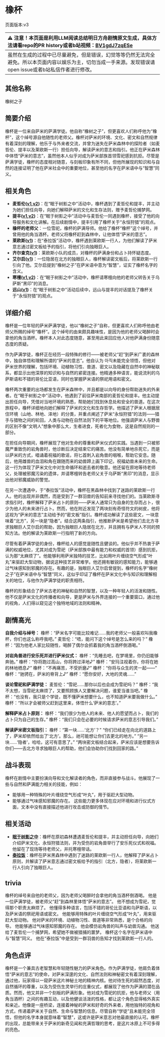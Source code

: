# 橡杯
页面版本:v3
 

| :warning: 注意！本页面是利用LLM阅读总结明日方舟剧情原文生成，具体方法请看repo的PR history或者b站视频：[BV1gdJ7zqESe](https://www.bilibili.com/video/BV1gdJ7zqESe/)         |
|:----------------------------|
| 虽然在生成的过程中已尽量避免，但是错误，幻觉等等仍然无法完全避免。所以本页面内容以娱乐为主，切勿当成一手来源。发现错误请open issue或者b站私信作者进行修改。|



## 其他名称
橡树之子
## 简要介绍
橡杯是一位来自萨米的萨满学徒。他自称“橡树之子”，但更喜欢人们称呼他为“橡杯”，这个绰号源自他随性的老师父。橡杯对萨米的环境、文化、密文和自然规律有着深刻的理解，他乐于与外来者交流，并曾为迷失在萨米森林中的探险者（如麦哲伦、提丰以及莱欧斯一行）担任向导，解读萨米的意志和指引。他正在萨米森林中体悟“萨米的意志”，虽然他本人似乎对成为萨米部族首领雪祀感到抗拒。尽管是萨满学徒，橡杯的态度相对随意，与刻板印象有所不同，但他所展现的知识和与自然的连接证明了他在萨米社会中的重要地位，甚至他的名字在萨米语中与“智慧”同义。
## 相关角色
-   **麦哲伦([v1](../chars/char_248_mgllan.md),[v2](char_248_mgllan.md))**：在“眠于树影之中”活动中，橡杯遇到了麦哲伦和提丰，并主动为她们担任向导，向她们解释萨米的文化和生存法则，赠予麦哲伦捕梦网。
-   **提丰([v1](../chars/char_2012_typhon.md),[v2](char_2012_typhon.md))**：在“眠于树影之中”活动中与麦哲伦一同遇到橡杯，接受了他的向导服务和文化讲解。在后续剧情中，提丰引用了橡杯关于“永恒狩猎”的观点。
-   **橡杯的老师父**：一位雪祀，橡杯的萨满导师。他给了橡杯“橡杯”这个绰号，并曾用他的角当酒杯。老师父将橡杯赶到森林中，让他体悟“萨米的意志”。
-   **莱欧斯([v1](../chars/char_4142_laios.md))**：在“泰拉饭”活动中，橡杯遇到莱欧斯一行人，为他们解读了萨米意志通过密文板给予的指引，将他们引向独眼巨人。
-   **齐尔查克([v1](../chars/char_4144_chilc.md))**：莱欧斯小队的成员，对橡杯的萨满身份和占卜持怀疑态度。
-   **艾尔启([v1](../chars/extended_char_ai_er_qi.md))**：一位隐居在北方的独眼巨人，橡杯解读密文板后，将莱欧斯一行引向了他。艾尔启提到“橡树之子”在萨米语中意为“智慧”，证实了橡杯名字的含义。
-   **寒檀([v1](../chars/char_341_sntlla.md),[v2](char_341_sntlla.md))**：在“眠于树影之中”活动中，橡杯请寒檀向他的老师父转告关于乌萨斯“黑印”的消息。
-   **远山([v1](../chars/char_109_fmout.md))**：在“眠于树影之中”活动后续中，远山与提丰的对话提及了橡杯关于“永恒狩猎”的观点。
## 详细介绍
橡杯是一位年轻的萨米萨满学徒，他以“橡树之子”自称，但更喜欢人们称呼他由老师父所赐的绰号“橡杯”。这个绰号的由来颇具趣味性，是因为他的老师父喝醉时会拿他的角当酒杯。橡杯本人对此态度随意，甚至用此来回应他人对他萨满身份随意态度的质疑。

作为萨满学徒，橡杯正在经历一段特殊的修行——被老师父“赶”到萨米广袤的森林中，独自体悟和理解所谓的“萨米的意志”。他自认为 아직未能完全领悟，但他对萨米世界的理解，包括环境、动植物习性、兽道、密文以及隐藏在自然中的神秘联系，都显示出他深厚的知识和与自然的紧密连接。他精通多种语言，能说流利的乌萨斯语和不错的哥伦比亚语，同时也掌握萨米语的祭祀用语和密文。

橡杯两次重要的出场都发生在萨米森林中，并且都是以向导的身份帮助迷失的外来者。在“眠于树影之中”活动中，他遇到了前往萨米南部的麦哲伦和提丰。他主动提出担任向导，凭借对当地环境的熟悉，帮助她们找到休息处和安全的兽道。在这次旅程中，橡杯详细地向她们解释了萨米的文化和生存哲学。他描述了萨米人根据居住环境（山地、林地、泽地）的分类，并重点阐述了萨米“永恒狩猎”的法则——猎手与猎物之间的轮回，人类与动物在自然法则下的平等地位。他强调萨米人与野兽的区别不像“文明人”想象中那么大，生者进食，死者化为食物，这是自然规则的一部分。

在担任向导期间，橡杯展现了他对生命的尊重和萨米仪式的实践。当遇到一只被邪魔严重致伤的岩角兽时，他诊断后决定结束它的痛苦。他没有简单地杀死它，而是以萨米的方式，唱诵着祝福的歌谣，将匕首刺入岩角兽的咽喉，帮助它安息。随后，他用雌兽的血泪和角在跟随而来的幼兽蹄上画下印记，祝福幼兽未来的生命。这一行为体现了萨米文化中对生命循环和逝去者的敬意。他还留在原地等待老师父，处理被邪魔污染的遗体，并请寒檀转告老师父关于乌萨斯“黑印”的消息，显示出他对邪魔威胁的警觉。

在另一次遭遇中，于“泰拉饭”活动中，橡杯在黑森林中找到了迷路的莱欧斯一行人。他的出现并非偶然，而是受到了一群羽兽的告知前来寻找他们的。当莱欧斯寻求指引时，橡杯解释了萨米占卜的原则——萨米人通常只为自身的生存而占卜，很少为他人的未来进行占卜。然而，他在附近发现了两块刻有奇怪符文的树皮，他将这视为“萨米的意志”主动给予的“密文板”指引。橡杯成功解读了这些密文，一块意味着“北方”，另一块是“隐者”。结合这两条指引，他推断萨米是希望他们去北方寻求独眼巨人艾尔启的帮助，因为独眼巨人隐居在北方，并且拥有与萨米人不同的预知方法。他的解读为莱欧斯一行指明了新的方向。

尽管有着萨满学徒的身份，橡杯给人的感觉是随性且健谈的。他似乎并不热衷于萨满的权威地位，尤其对成为雪祀（萨米部族中最有能力和权威的首领）感到抗拒，认为那“太麻烦了”。他能够利用萨米独特的技艺，比如用叶片缠绕空气形成“叶丸”来驱赶大型动物，据说这种技艺非常难学。他还拥有敏锐的感知能力，能够通过气味感知到邪魔的存在。有趣的是，独眼巨人艾尔启曾提到，橡杯的名字“橡树之子”在萨米语中与“智慧”同义，这似乎印证了橡杯在萨米文化中与知识和理解相关的地位，与他作为萨满学徒的职责相符。

橡杯的形象结合了萨米古老的神秘和自然的智慧，以及一种年轻人的活泼和随性。他不仅是萨米文化的传播者和向导，更是萨米与外界连接的一个重要窗口，通过他的视角，人们得以窥见这个独特地域的法则和精神。
## 剧情高光
**自我介绍与绰号：**
橡杯：“萨米名字可能比较难记......我的老师父一般喜欢叫我橡杯，你们也这么称呼我吧。”
麦哲伦：“唔，能问下这个绰号是怎么来的吗？”
橡杯：“因为他老人家比较随性，喝醉了偶尔会抓着我的角当酒杯倒酒喝。”

**对岩角兽进行安乐死并进行萨米仪式：**
橡杯：“先睡去吧，在梦境里，你仍旧能够奔驰。”
橡杯：“你将跑过高山，你将跨过泽地♪”
橡杯：“安玛注视着你，你将在她的林地栖息♪”
橡杯：“不再痛苦，不受折磨♪”
橡杯：“你将与众生的灵一起——”
橡杯：“驰骋在，萨米的脊背上♪”
橡杯：“愿你安好，大地的灵魂......”

**谈论雪祀和萨满学徒：**
麦哲伦：“雪祀......那你以后也会成为雪祀吗？”
橡杯：“我不太想，当雪祀太麻烦了，又要照顾族人又要解决问题，谁爱当谁当吧。”
橡杯：“也没有，我只是个学徒，既不懂萨米想要什么，也不知道萨米要我做什么。”
橡杯：“所以才会被师父赶到这里来，体悟什么‘萨米的意志’。”

**解释萨米占卜原则：**
橡杯：“我们很少为他人的未来、他人的愿望而占卜，我们的占卜只为自己的生存。”
橡杯：“我们只会在必要的时候请求萨米的意志引导我们。”

**解读萨米密文板指引：**
橡杯：“第一块……‘北方’？”
“你们已经走在向北的道路上了，萨米却依然给出了‘北方’。那么，祂可能想让你们去更北的地方。”
“另一块……‘隐者’，哈哈，这可有意思了。”
“两块密文板结合起来，萨米应该是想要告诉你们——去北方寻求独眼巨人的帮助，他们会协助你们找到回家的路。”
## 战斗表现
橡杯在剧情中主要扮演向导和文化解读者的角色，而非直接参与战斗。他展现了一些与自然和萨满能力相关的技能，例如：
- 能够用一种特殊的叶片缠绕空气形成“叶丸”，用于驱赶大型动物。
- 能够通过气味感知邪魔的存在。
这些能力更多体现在应对环境和进行仪式方面，文本中没有直接描述他进行攻击或防御的情节。
## 相关活动
-   **[眠于树影之中](../stories/act15mini.md)**：橡杯在原初森林遭遇麦哲伦和提丰，并主动担任向导，向她们介绍萨米文化、永恒狩猎法则，并为受伤的岩角兽举行了安乐死仪式和祝福。他留在了现场等待老师父，并托寒檀带话。
-   **[泰拉饭](../stories/act36side.md)**：橡杯在萨米黑森林中遇到了迷路的莱欧斯一行人，他解释了萨米占卜原则，并解读了萨米意志通过密文板给予的指引（北方，隐者），将莱欧斯一行人引向了独眼巨人。
## trivia
橡杯的绰号来自他的老师父，因为老师父喝醉时会拿他的角当酒杯倒酒喝。
他是一位萨满学徒，被老师父“赶”到森林里体悟“萨米的意志”。
他不想成为雪祀，觉得那个职责太麻烦了。
他懂得多种语言，包括不错的哥伦比亚语和乌萨斯语，以及萨米语的祭祀用语或密文。
他能够用特殊的叶片缠绕空气形成“叶丸”，用来驱赶大型动物。
他对萨米的环境、动植物习性、兽道等非常熟悉，是个合格的向导。
他能够通过气味感知邪魔的存在。
他会模仿岩角兽的叫声与幼兽沟通。
他送给了麦哲伦一个捕梦网，希望她不做被猎捕的噩梦。
橡杯这个名字在萨米语中与“智慧”同义。
他在“泰拉饭”中是受到一群羽兽的告知才找到莱欧斯一行人的。
## 角色点评
橡杯是一个兼具古老智慧和年轻随性魅力的萨米角色。作为萨满学徒，他肩负着体悟“萨米的意志”的使命，对萨米深邃的文化、自然法则和神秘密文有着深刻理解，通过他，玩家得以一窥萨米这片神秘土地的精神内核。他对待生死的超然态度，对自然循环的尊重，以及为受伤生灵举行的庄重仪式，都展现了他作为萨满的潜在品质。然而，他又并非一个刻板的萨满形象。他对成为雪祀的抗拒，他与老师父（用角当酒杯）之间的有趣互动，以及他健谈活泼的性格，都让这个角色显得格外真实和亲近。他像是一座桥梁，连接着神秘的萨米和好奇的外来者，用他独特的视角和方式，传递着萨米关于自然、生命与智慧的信息。尽管自称“学徒”且未能完全领悟，但他的名字本身就意味着“智慧”，这或许是萨米意志对他最直接的认可。橡杯的出现，总能带来关于萨米的新奇见闻和充满哲理的思考，是这片冰原上不可多得的亮色。